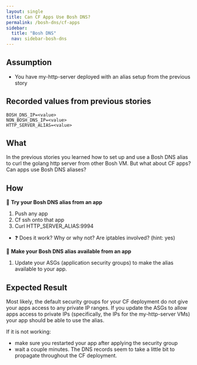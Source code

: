 ```yaml
---
layout: single
title: Can CF Apps Use Bosh DNS?
permalink: /bosh-dns/cf-apps
sidebar:
  title: "Bosh DNS"
  nav: sidebar-bosh-dns
---
```


## Assumption
- You have my-http-server deployed with an alias setup from the previous story

## Recorded values from previous stories
```
BOSH_DNS_IP=<value>
NON_BOSH_DNS_IP=<value>
HTTP_SERVER_ALIAS=<value>
```

## What
In the previous stories you learned how to set up and use a Bosh DNS alias to
curl the golang http server from other Bosh VM. But what about CF apps? Can
apps use Bosh DNS aliases?

## How

🤔 **Try your Bosh DNS alias from an app**

1. Push any app
1. Cf ssh onto that app
1. Curl HTTP_SERVER_ALIAS:9994
* ❓ Does it work? Why or why not? Are iptables involved? (hint: yes)

🤔 **Make your Bosh DNS alias available from an app**

1. Update your ASGs (application security groups) to make the alias available to your app.

## Expected Result

Most likely, the default security groups for your CF deployment do not give
your apps access to any private IP ranges. If you update the ASGs to allow apps
access to private IPs (specifically, the IPs for the my-http-server VMs) your
app should be able to use the alias.

If it is not working:
- make sure you restarted your app after applying the security group
- wait a couple minutes. The DNS records seem to take a little bit to propagate
  throughout the CF deployment.

